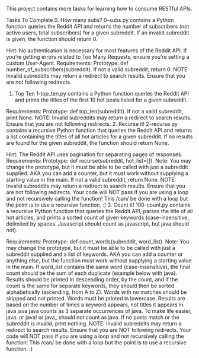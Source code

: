 This project contains more tasks for learning how to consume RESTful APIs.

Tasks To Complete
 0. How many subs?
0-subs.py contains a Python function queries the Reddit API and returns the number of subscribers (not active users, total subscribers) for a given subreddit. If an invalid subreddit is given, the function should return 0.

Hint: No authentication is necessary for most features of the Reddit API. If you’re getting errors related to Too Many Requests, ensure you’re setting a custom User-Agent.
Requirements:
Prototype: def number_of_subscribers(subreddit).
If not a valid subreddit, return 0.
NOTE: Invalid subreddits may return a redirect to search results. Ensure that you are not following redirects.
 1. Top Ten
1-top_ten.py contains a Python function queries the Reddit API and prints the titles of the first 10 hot posts listed for a given subreddit.

Requirements:
Prototype: def top_ten(subreddit).
If not a valid subreddit, print None.
NOTE: Invalid subreddits may return a redirect to search results. Ensure that you are not following redirects.
 2. Recurse it!
2-recurse.py contains a recursive Python function that queries the Reddit API and returns a list containing the titles of all hot articles for a given subreddit. If no results are found for the given subreddit, the function should return None.

Hint: The Reddit API uses pagination for separating pages of responses.
Requirements:
Prototype: def recurse(subreddit, hot_list=[]).
Note: You may change the prototype, but it must be able to be called with just a subreddit supplied. AKA you can add a counter, but it must work without supplying a starting value in the main.
If not a valid subreddit, return None.
NOTE: Invalid subreddits may return a redirect to search results. Ensure that you are not following redirects.
Your code will NOT pass if you are using a loop and not recursively calling the function! This /can/ be done with a loop but the point is to use a recursive function. :)
 3. Count it!
100-count.py contains a recursive Python function that queries the Reddit API, parses the title of all hot articles, and prints a sorted count of given keywords (case-insensitive, delimited by spaces. Javascript should count as javascript, but java should not).

Requirements:
Prototype: def count_words(subreddit, word_list).
Note: You may change the prototype, but it must be able to be called with just a subreddit supplied and a list of keywords. AKA you can add a counter or anything else, but the function must work without supplying a starting value in the main.
If word_list contains the same word (case-insensitive), the final count should be the sum of each duplicate (example below with java).
Results should be printed in descending order, by the count, and if the count is the same for separate keywords, they should then be sorted alphabetically (ascending, from A to Z). Words with no matches should be skipped and not printed. Words must be printed in lowercase.
Results are based on the number of times a keyword appears, not titles it appears in. java java java counts as 3 separate occurrences of java.
To make life easier, java. or java! or java_ should not count as java.
If no posts match or the subreddit is invalid, print nothing.
NOTE: Invalid subreddits may return a redirect to search results. Ensure that you are NOT following redirects.
Your code will NOT pass if you are using a loop and not recursively calling the function! This /can/ be done with a loop but the point is to use a recursive function. :)
